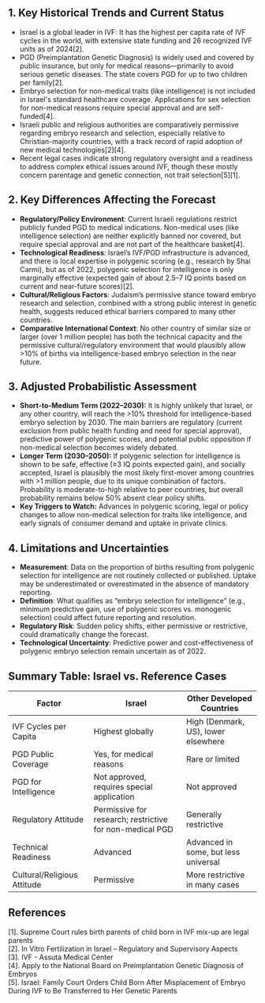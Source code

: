 ## 1. Key Historical Trends and Current Status

- Israel is a global leader in IVF: It has the highest per capita rate of IVF cycles in the world, with extensive state funding and 26 recognized IVF units as of 2024[2].
- PGD (Preimplantation Genetic Diagnosis) is widely used and covered by public insurance, but only for medical reasons—primarily to avoid serious genetic diseases. The state covers PGD for up to two children per family[2].
- Embryo selection for non-medical traits (like intelligence) is not included in Israel's standard healthcare coverage. Applications for sex selection for non-medical reasons require special approval and are self-funded[4].
- Israeli public and religious authorities are comparatively permissive regarding embryo research and selection, especially relative to Christian-majority countries, with a track record of rapid adoption of new medical technologies[2][4].
- Recent legal cases indicate strong regulatory oversight and a readiness to address complex ethical issues around IVF, though these mostly concern parentage and genetic connection, not trait selection[5][1].

## 2. Key Differences Affecting the Forecast

- **Regulatory/Policy Environment**: Current Israeli regulations restrict publicly funded PGD to medical indications. Non-medical uses (like intelligence selection) are neither explicitly banned nor covered, but require special approval and are not part of the healthcare basket[4].
- **Technological Readiness**: Israel’s IVF/PGD infrastructure is advanced, and there is local expertise in polygenic scoring (e.g., research by Shai Carmi), but as of 2022, polygenic selection for intelligence is only marginally effective (expected gain of about 2.5–7 IQ points based on current and near-future scores)[2].
- **Cultural/Religious Factors**: Judaism’s permissive stance toward embryo research and selection, combined with a strong public interest in genetic health, suggests reduced ethical barriers compared to many other countries.
- **Comparative International Context**: No other country of similar size or larger (over 1 million people) has both the technical capacity and the permissive cultural/regulatory environment that would plausibly allow >10% of births via intelligence-based embryo selection in the near future.

## 3. Adjusted Probabilistic Assessment

- **Short-to-Medium Term (2022–2030):** It is highly unlikely that Israel, or any other country, will reach the >10% threshold for intelligence-based embryo selection by 2030. The main barriers are regulatory (current exclusion from public health funding and need for special approval), predictive power of polygenic scores, and potential public opposition if non-medical selection becomes widely debated.
- **Longer Term (2030–2050):** If polygenic selection for intelligence is shown to be safe, effective (≥3 IQ points expected gain), and socially accepted, Israel is plausibly the most likely first-mover among countries with >1 million people, due to its unique combination of factors. Probability is moderate-to-high relative to peer countries, but overall probability remains below 50% absent clear policy shifts.
- **Key Triggers to Watch:** Advances in polygenic scoring, legal or policy changes to allow non-medical selection for traits like intelligence, and early signals of consumer demand and uptake in private clinics.

## 4. Limitations and Uncertainties

- **Measurement**: Data on the proportion of births resulting from polygenic selection for intelligence are not routinely collected or published. Uptake may be underestimated or overestimated in the absence of mandatory reporting.
- **Definition**: What qualifies as “embryo selection for intelligence” (e.g., minimum predictive gain, use of polygenic scores vs. monogenic selection) could affect future reporting and resolution.
- **Regulatory Risk**: Sudden policy shifts, either permissive or restrictive, could dramatically change the forecast.
- **Technological Uncertainty**: Predictive power and cost-effectiveness of polygenic embryo selection remain uncertain as of 2022.

## Summary Table: Israel vs. Reference Cases

| Factor                     | Israel           | Other Developed Countries      |
|----------------------------|------------------|-------------------------------|
| IVF Cycles per Capita      | Highest globally | High (Denmark, US), lower elsewhere |
| PGD Public Coverage        | Yes, for medical reasons | Rare or limited                |
| PGD for Intelligence       | Not approved, requires special application | Not approved                |
| Regulatory Attitude        | Permissive for research; restrictive for non-medical PGD | Generally restrictive         |
| Technical Readiness        | Advanced         | Advanced in some, but less universal |
| Cultural/Religious Attitude| Permissive       | More restrictive in many cases |

## References

[1]. Supreme Court rules birth parents of child born in IVF mix-up are legal parents  
[2]. In Vitro Fertilization in Israel – Regulatory and Supervisory Aspects  
[3]. IVF - Assuta Medical Center  
[4]. Apply to the National Board on Preimplantation Genetic Diagnosis of Embryos  
[5]. Israel: Family Court Orders Child Born After Misplacement of Embryo During IVF to Be Transferred to Her Genetic Parents